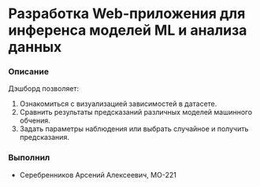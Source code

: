 # Разработка Web-приложения для инференса моделей ML и анализа данных

### Описание
Дэшборд позволяет:
1. Ознакомиться с визуализацией зависимостей в датасете.
2. Сравнить результаты предсказаний различных моделей машинного обчения.
3. Задать параметры наблюдения или выбрать случайное и получить предсказания.
### Выполнил
- Серебренников Арсений Алексеевич, МО-221
